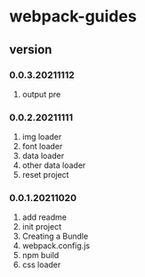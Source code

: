 # webpack-guides

## version
### 0.0.3.20211112
1. output pre

### 0.0.2.20211111
1. img loader
2. font loader
3. data loader
4. other data loader
5. reset project

### 0.0.1.20211020
1. add readme
2. init project
3. Creating a Bundle
4. webpack.config.js
5. npm build
6. css loader

